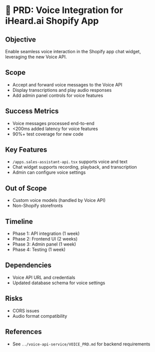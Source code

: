# 📝 PRD: Voice Integration for iHeard.ai Shopify App

## Objective
Enable seamless voice interaction in the Shopify app chat widget, leveraging the new Voice API.

## Scope
- Accept and forward voice messages to the Voice API
- Display transcriptions and play audio responses
- Add admin panel controls for voice features

## Success Metrics
- Voice messages processed end-to-end
- <200ms added latency for voice features
- 90%+ test coverage for new code

## Key Features
- `/apps.sales-assistant-api.tsx` supports voice and text
- Chat widget supports recording, playback, and transcription
- Admin can configure voice settings

## Out of Scope
- Custom voice models (handled by Voice API)
- Non-Shopify storefronts

## Timeline
- Phase 1: API integration (1 week)
- Phase 2: Frontend UI (2 weeks)
- Phase 3: Admin panel (1 week)
- Phase 4: Testing (1 week)

## Dependencies
- Voice API URL and credentials
- Updated database schema for voice settings

## Risks
- CORS issues
- Audio format compatibility

## References
- See `../voice-api-service/VOICE_PRD.md` for backend requirements 